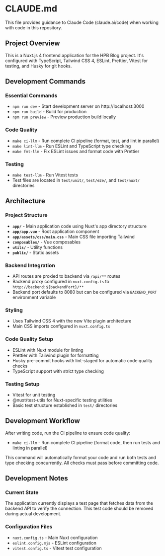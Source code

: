 # CLAUDE.md

This file provides guidance to Claude Code (claude.ai/code) when working with code in this repository.

## Project Overview

This is a Nuxt.js 4 frontend application for the HPB Blog project. It's configured with TypeScript, Tailwind CSS 4, ESLint, Prettier, Vitest for testing, and Husky for git hooks.

## Development Commands

### Essential Commands

- `npm run dev` - Start development server on http://localhost:3000
- `npm run build` - Build for production
- `npm run preview` - Preview production build locally

### Code Quality

- `make ci-llm` - Run complete CI pipeline (format, test, and lint in parallel)
- `make lint-llm` - Run ESLint and TypeScript type checking
- `make fmt-llm` - Fix ESLint issues and format code with Prettier

### Testing

- `make test-llm` - Run Vitest tests
- Test files are located in `test/unit/`, `test/e2e/`, and `test/nuxt/` directories

## Architecture

### Project Structure

- **`app/`** - Main application code using Nuxt's app directory structure
- **`app/app.vue`** - Root application component
- **`app/assets/css/main.css`** - Main CSS file importing Tailwind
- **`composables/`** - Vue composables
- **`utils/`** - Utility functions
- **`public/`** - Static assets

### Backend Integration

- API routes are proxied to backend via `/api/**` routes
- Backend proxy configured in `nuxt.config.ts` to `http://backend:${backendPort}/**`
- Backend port defaults to 8080 but can be configured via `BACKEND_PORT` environment variable

### Styling

- Uses Tailwind CSS 4 with the new Vite plugin architecture
- Main CSS imports configured in `nuxt.config.ts`

### Code Quality Setup

- ESLint with Nuxt module for linting
- Prettier with Tailwind plugin for formatting
- Husky pre-commit hooks with lint-staged for automatic code quality checks
- TypeScript support with strict type checking

### Testing Setup

- Vitest for unit testing
- @nuxt/test-utils for Nuxt-specific testing utilities
- Basic test structure established in `test/` directories

## Development Workflow

After writing code, run the CI pipeline to ensure code quality:

- `make ci-llm` - Run complete CI pipeline (format code, then run tests and linting in parallel)

This command will automatically format your code and run both tests and type checking concurrently. All checks must pass before committing code.

## Development Notes

### Current State

The application currently displays a test page that fetches data from the backend API to verify the connection. This test code should be removed during actual development.

### Configuration Files

- `nuxt.config.ts` - Main Nuxt configuration
- `eslint.config.mjs` - ESLint configuration
- `vitest.config.ts` - Vitest test configuration
